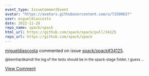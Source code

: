 ```yaml
---
event_type: IssueCommentEvent
avatar: "https://avatars.githubusercontent.com/u/7159063?"
user: migueldiascosta
date: 2022-11-28
repo_name: spack/spack
html_url: https://github.com/spack/spack/pull/34125
repo_url: https://github.com/spack/spack
---
```


<a href='https://github.com/migueldiascosta' target='_blank'>migueldiascosta</a> commented on issue <a href='https://github.com/spack/spack/pull/34125' target='_blank'>spack/spack#34125</a>.

<small>@bernhardkaindl the log of the tests should be in the spack-stage folder, I guess...</small>

<a href='https://github.com/spack/spack/pull/34125' target='_blank'>View Comment</a>